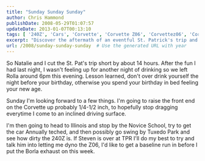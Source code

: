 ```yaml
---
title: "Sunday Sunday Sunday"
author: Chris Hammond
publishDate: 2008-05-29T01:07:57
updateDate: 2013-01-07T00:13:10
tags: [ '240Z', 'Cars', 'Corvette', 'Corvette Z06', 'Corvettez06', 'CorvetteZ06org', 'Datsun', 'Project 240Z', 'Project240z', 'Project240Zcom' ]
excerpt: "Discover the aftermath of an eventful St. Patrick's trip and preparations for an eventful Sunday with car modifications and dyno testing plans."
url: /2008/sunday-sunday-sunday  # Use the generated URL with year
---
```

<p>So Natalie and I cut the St. Pat's trip short by about 14 hours. After the fun I had last night, I wasn't feeling up for another night of drinking so we left Rolla around 6pm this evening. Lesson learned, don't over drink yourself the night before your birthday, otherwise you spend your birthday in bed feeling your new age.</p> <p>Sunday I'm looking forward to a few things. I'm going to raise the front end on the Corvette up probably 1/4-1/2 inch, to hopefully stop dragging everytime I come to an inclined driving surface.</p> <p>I'm then going to head to Illinois and stop by the Novice School, try to get the car Annually teched, and then possibly go swing by Tuxedo Park and see how dirty the 240Z is. If Steven is over at TPR I'll do my best to try and talk him into letting me dyno the Z06, I'd like to get a baseline run in before I put the Borla exhaust on this week.</p>


